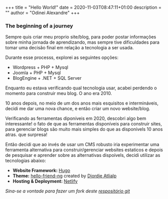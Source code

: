 +++
title =  "Hello World!"
date =  2020-11-03T08:47:11+01:00
description = ""
author = "Odinei Alexandre"
+++

### The beginning of a journey

Sempre quis criar meu proprio site/blog, para poder postar informações sobre minha jornada de aprendizando, mas sempre tive dificuldades para tomar uma decisão final em relação a tecnologia a ser usada.

Durante esse processs, explorei as seguintes opções:

* Wordpress + PHP + Mysql
* Joomla + PHP + Mysql
* BlogEngine + .NET + SQL Server

Enquanto eu estava verificando qual tecnologia usar, acabei perdendo o momento para construir meu blog. O ano era 2010.

10 anos depois, no meio de um dos anos mais esquisitos e intermináveis, decidi me dar uma nova chance, e então criar um novo website/blog.

Verificando  as ferramentas diponíveis em 2020, descobri algo bem interessante! o fato de que as ferramentas disponíveis para construir sites, para gerenciar blogs são muito mais simples do que as disponívels 10 anos atras. que surpresa!

Então decidi que ao invés de usar um CMS robusto iria experimentar uma ferramenta alternativa para construir/gerenciar websites estaticos e depois de pesquisar e aprender sobre as alternativas dispoívels, decidi utilizar as tecnologias abaixo:

* **Website Framework:** [Hugo]([https://gohugo.io/])
* **Theme:** [hello-friend-ng](https://themes.gohugo.io/hugo-theme-hello-friend-ng/) created by [Djordje Atlialp](https://github.com/rhazdon)
* **Hosting & Deployment:** [Netlify](https://www.netlify.com/)

*Sina-se a vontade para fazer um fork deste [respositório git](https://github.com/odinei/blog)*